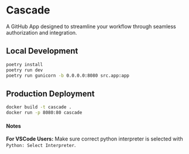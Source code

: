 # Cascade

A GitHub App designed to streamline your workflow through seamless authorization and integration.

## Local Development

```bash
poetry install
poetry run dev
poetry run gunicorn -b 0.0.0.0:8080 src.app:app
```

## Production Deployment

```bash
docker build -t cascade .
docker run -p 8080:80 cascade
```

#### Notes

**For VSCode Users:** Make sure correct python interpreter is selected with `Python: Select Interpreter`.